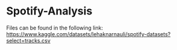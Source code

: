 # Spotify-Analysis



Files can be found in the following link: https://www.kaggle.com/datasets/lehaknarnauli/spotify-datasets?select=tracks.csv
